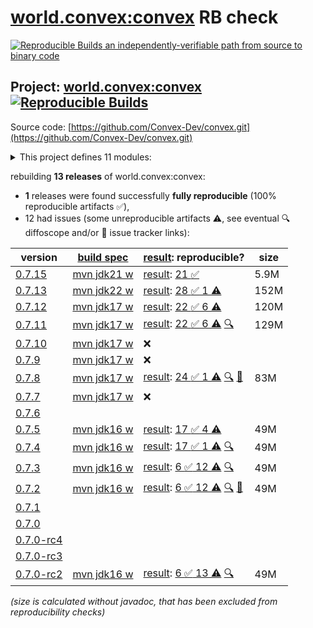 [world.convex:convex](https://central.sonatype.com/artifact/world.convex/convex/versions) RB check
=======

[![Reproducible Builds](https://reproducible-builds.org/images/logos/rb.svg) an independently-verifiable path from source to binary code](https://reproducible-builds.org/)

## Project: [world.convex:convex](https://central.sonatype.com/artifact/world.convex/convex/versions) [![Reproducible Builds](https://img.shields.io/endpoint?url=https://raw.githubusercontent.com/jvm-repo-rebuild/reproducible-central/master/content/world/convex/badge.json)](https://github.com/jvm-repo-rebuild/reproducible-central/blob/master/content/world/convex/README.md)

Source code: [https://github.com/Convex-Dev/convex.git](https://github.com/Convex-Dev/convex.git)

<details><summary>This project defines 11 modules:</summary>

* [world.convex:convex](https://central.sonatype.com/artifact/world.convex/convex/overview)
* [world.convex:convex-benchmarks](https://central.sonatype.com/artifact/world.convex/convex-benchmarks/overview)
* [world.convex:convex-cli](https://central.sonatype.com/artifact/world.convex/convex-cli/overview)
* [world.convex:convex-core](https://central.sonatype.com/artifact/world.convex/convex-core/overview)
* [world.convex:convex-gui](https://central.sonatype.com/artifact/world.convex/convex-gui/overview)
* [world.convex:convex-integration](https://central.sonatype.com/artifact/world.convex/convex-integration/overview)
* [world.convex:convex-java](https://central.sonatype.com/artifact/world.convex/convex-java/overview)
* [world.convex:convex-observer](https://central.sonatype.com/artifact/world.convex/convex-observer/overview)
* [world.convex:convex-peer](https://central.sonatype.com/artifact/world.convex/convex-peer/overview)
* [world.convex:convex-restapi](https://central.sonatype.com/artifact/world.convex/convex-restapi/overview)
* [world.convex:convex-sodium](https://central.sonatype.com/artifact/world.convex/convex-sodium/overview)
</details>

rebuilding **13 releases** of world.convex:convex:
- **1** releases were found successfully **fully reproducible** (100% reproducible artifacts :white_check_mark:),
- 12 had issues (some unreproducible artifacts :warning:, see eventual :mag: diffoscope and/or :memo: issue tracker links):

| version | [build spec](/BUILDSPEC.md) | [result](https://reproducible-builds.org/docs/jvm/): reproducible? | size |
| -- | --------- | ------ | -- |
| [0.7.15](https://central.sonatype.com/artifact/world.convex/convex/0.7.15/pom) | [mvn jdk21 w](convex-0.7.15.buildspec) | [result](convex-0.7.15.buildinfo): [21 :white_check_mark: ](convex-0.7.15.buildcompare) | 5.9M |
| [0.7.13](https://central.sonatype.com/artifact/world.convex/convex/0.7.13/pom) | [mvn jdk22 w](convex-0.7.13.buildspec) | [result](convex-0.7.13.buildinfo): [28 :white_check_mark:  1 :warning:](convex-0.7.13.buildcompare) | 152M |
| [0.7.12](https://central.sonatype.com/artifact/world.convex/convex/0.7.12/pom) | [mvn jdk17 w](convex-0.7.12.buildspec) | [result](convex-0.7.12.buildinfo): [22 :white_check_mark:  6 :warning:](convex-0.7.12.buildcompare) | 120M |
| [0.7.11](https://central.sonatype.com/artifact/world.convex/convex/0.7.11/pom) | [mvn jdk17 w](convex-0.7.11.buildspec) | [result](convex-0.7.11.buildinfo): [22 :white_check_mark:  6 :warning:](convex-0.7.11.buildcompare) [:mag:](convex-0.7.11.diffoscope) | 129M |
| [0.7.10](https://central.sonatype.com/artifact/world.convex/convex/0.7.10/pom) | [mvn jdk17 w](convex-0.7.10.buildspec) | :x: | |
| [0.7.9](https://central.sonatype.com/artifact/world.convex/convex/0.7.9/pom) | [mvn jdk17 w](convex-0.7.9.buildspec) | :x: | |
| [0.7.8](https://central.sonatype.com/artifact/world.convex/convex/0.7.8/pom) | [mvn jdk17 w](convex-0.7.8.buildspec) | [result](convex-0.7.8.buildinfo): [24 :white_check_mark:  1 :warning:](convex-0.7.8.buildcompare) [:mag:](convex-0.7.8.diffoscope) [:memo:](https://github.com/Convex-Dev/convex/pull/400) | 83M |
| [0.7.7](https://central.sonatype.com/artifact/world.convex/convex/0.7.7/pom) | [mvn jdk17 w](convex-0.7.7.buildspec) | :x: | |
| [0.7.6](https://central.sonatype.com/artifact/world.convex/convex/0.7.6/pom) | | | |
| [0.7.5](https://central.sonatype.com/artifact/world.convex/convex/0.7.5/pom) | [mvn jdk16 w](convex-0.7.5.buildspec) | [result](convex-0.7.5.buildinfo): [17 :white_check_mark:  4 :warning:](convex-0.7.5.buildcompare) | 49M |
| [0.7.4](https://central.sonatype.com/artifact/world.convex/convex/0.7.4/pom) | [mvn jdk16 w](convex-0.7.4.buildspec) | [result](convex-0.7.4.buildinfo): [17 :white_check_mark:  1 :warning:](convex-0.7.4.buildcompare) [:mag:](convex-0.7.4.diffoscope) | 49M |
| [0.7.3](https://central.sonatype.com/artifact/world.convex/convex/0.7.3/pom) | [mvn jdk16 w](convex-0.7.3.buildspec) | [result](convex-0.7.3.buildinfo): [6 :white_check_mark:  12 :warning:](convex-0.7.3.buildcompare) [:mag:](convex-0.7.3.diffoscope) | 49M |
| [0.7.2](https://central.sonatype.com/artifact/world.convex/convex/0.7.2/pom) | [mvn jdk16 w](convex-0.7.2.buildspec) | [result](convex-0.7.2.buildinfo): [6 :white_check_mark:  12 :warning:](convex-0.7.2.buildcompare) [:mag:](convex-0.7.2.diffoscope) [:memo:](https://github.com/Convex-Dev/convex/pull/348) | 49M |
| [0.7.1](https://central.sonatype.com/artifact/world.convex/convex/0.7.1/pom) | | | |
| [0.7.0](https://central.sonatype.com/artifact/world.convex/convex/0.7.0/pom) | | | |
| [0.7.0-rc4](https://central.sonatype.com/artifact/world.convex/convex/0.7.0-rc4/pom) | | | |
| [0.7.0-rc3](https://central.sonatype.com/artifact/world.convex/convex/0.7.0-rc3/pom) | | | |
| [0.7.0-rc2](https://central.sonatype.com/artifact/world.convex/convex/0.7.0-rc2/pom) | [mvn jdk16 w](convex-0.7.0-rc2.buildspec) | [result](convex-0.7.0-rc2.buildinfo): [6 :white_check_mark:  13 :warning:](convex-0.7.0-rc2.buildcompare) [:mag:](convex-0.7.0-rc2.diffoscope) | 49M |

<i>(size is calculated without javadoc, that has been excluded from reproducibility checks)</i>
